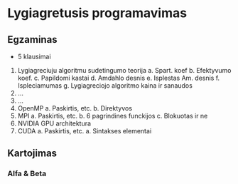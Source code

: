 # Lygiagretusis programavimas

## Egzaminas

- 5 klausimai

1. Lygiagreciuju algoritmu sudetingumo teorija
    a. Spart. koef
    b. Efektyvumo koef.
    c. Papildomi kastai
    d. Amdahlo desnis
    e. Isplestas Am. desnis
    f. Ispleciamumas
    g. Lygiagreciojo algoritmo kaina ir sanaudos
2. ...
3. ...
4. OpenMP
    a. Paskirtis, etc.
    b. Direktyvos
5. MPI
    a. Paskirtis, etc.
    b. 6 pagrindines funckijos
    c. Blokuotas ir ne
6. NVIDIA GPU architektura
7. CUDA
    a. Paskirtis, etc.
    a. Sintakses elementai

## Kartojimas

### Alfa & Beta


